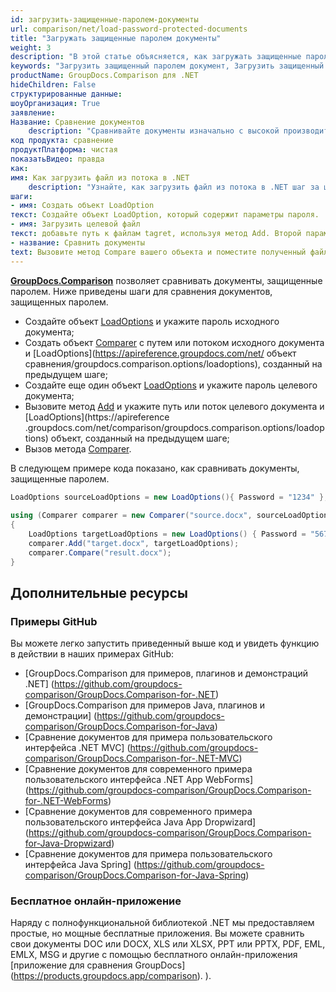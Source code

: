 ```yaml
---
id: загрузить-защищенные-паролем-документы
url: comparison/net/load-password-protected-documents
title: "Загружать защищенные паролем документы"
weight: 3
description: "В этой статье объясняется, как загружать защищенные паролем документы PDF, Word, Excel, PowerPoint при использовании GroupDocs.Comparison для .NET."
keywords: "Загрузить защищенный паролем документ, Загрузить защищенный документ с помощью GroupDocs.Comparison"
productName: GroupDocs.Comparison для .NET
hideChildren: False
структурированные данные:
шоуОрганизация: True
заявление:
Название: Сравнение документов
    description: "Сравнивайте документы изначально с высокой производительностью, используя язык C# и GroupDocs.Comparison для .NET."
код продукта: сравнение
продуктПлатформа: чистая
показатьВидео: правда
как:
имя: Как загрузить файл из потока в .NET
    description: "Узнайте, как загрузить файл из потока в .NET шаг за шагом"
шаги:
- имя: Создать объект LoadOption
текст: Создайте объект LoadOption, который содержит параметры пароля.
- имя: Загрузить целевой файл
текст: добавьте путь к файлам tagret, используя метод Add. Второй параметр — это объект LoadOption, содержащий пароль.
- название: Сравнить документы
text: Вызовите метод Compare вашего объекта и поместите полученный файловый поток.
---
```

[**GroupDocs.Comparison**](https://products.groupdocs.com/comparison/net) позволяет сравнивать документы, защищенные паролем.
Ниже приведены шаги для сравнения документов, защищенных паролем.

* Создайте объект [LoadOptions](https://apireference.groupdocs.com/net/comparison/groupdocs.comparison.options/loadoptions) и укажите пароль исходного документа;
* Создать объект [Comparer](https://apireference.groupdocs.com/net/comparison/groupdocs.comparison/comparer) с путем или потоком исходного документа и [LoadOptions](https://apireference.groupdocs.com/net/ объект сравнения/groupdocs.comparison.options/loadoptions), созданный на предыдущем шаге;
* Создайте еще один объект [LoadOptions](https://apireference.groupdocs.com/net/comparison/groupdocs.comparison.options/loadoptions) и укажите пароль целевого документа;
* Вызовите метод [Add](https://apireference.groupdocs.com/net/comparison/groupdocs.comparison/comparer/methods/add/index) и укажите путь или поток целевого документа и [LoadOptions](https://apireference .groupdocs.com/net/comparison/groupdocs.comparison.options/loadoptions) объект, созданный на предыдущем шаге;
* Вызов метода [Comparer](https://apireference.groupdocs.com/net/comparison/groupdocs.comparison/comparer).

В следующем примере кода показано, как сравнивать документы, защищенные паролем.

```csharp
LoadOptions sourceLoadOptions = new LoadOptions(){ Password = "1234" };
 
using (Comparer comparer = new Comparer("source.docx", sourceLoadOptions))
{
	LoadOptions targetLoadOptions =	new LoadOptions() { Password = "5678" };
    comparer.Add("target.docx", targetLoadOptions);
    comparer.Compare("result.docx");
}
```

## Дополнительные ресурсы
### Примеры GitHub
Вы можете легко запустить приведенный выше код и увидеть функцию в действии в наших примерах GitHub:
* [GroupDocs.Comparison для примеров, плагинов и демонстраций .NET] (https://github.com/groupdocs-comparison/GroupDocs.Comparison-for-.NET)
* [GroupDocs.Comparison для примеров Java, плагинов и демонстрации] (https://github.com/groupdocs-comparison/GroupDocs.Comparison-for-Java)
* [Сравнение документов для примера пользовательского интерфейса .NET MVC] (https://github.com/groupdocs-comparison/GroupDocs.Comparison-for-.NET-MVC)
* [Сравнение документов для современного примера пользовательского интерфейса .NET App WebForms] (https://github.com/groupdocs-comparison/GroupDocs.Comparison-for-.NET-WebForms)
* [Сравнение документов для современного примера пользовательского интерфейса Java App Dropwizard] (https://github.com/groupdocs-comparison/GroupDocs.Comparison-for-Java-Dropwizard)
* [Сравнение документов для примера пользовательского интерфейса Java Spring] (https://github.com/groupdocs-comparison/GroupDocs.Comparison-for-Java-Spring)
    

### Бесплатное онлайн-приложение
Наряду с полнофункциональной библиотекой .NET мы предоставляем простые, но мощные бесплатные приложения.
Вы можете сравнить свои документы DOC или DOCX, XLS или XLSX, PPT или PPTX, PDF, EML, EMLX, MSG и другие с помощью бесплатного онлайн-приложения [приложение для сравнения GroupDocs] (https://products.groupdocs.app/comparison). ).

